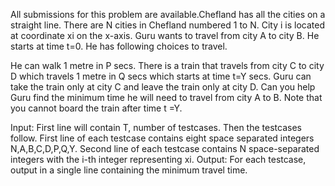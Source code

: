 All submissions for this problem are available.Chefland has all the cities on a straight line. There are N cities in Chefland numbered 1 to N. City i is located at coordinate xi on the x-axis. Guru wants to travel from city A to city B. He starts at time t=0. He has following choices to travel.

He can walk 1 metre in P secs.
There is a train that travels from city C to city D which travels 1 metre in Q secs which starts at time t=Y secs. Guru can take the train only at city C and leave the train only at city D.
Can you help Guru find the minimum time he will need to travel from city A to B. Note that you cannot board the train after time t =Y.

Input:
First line will contain T, number of testcases. Then the testcases follow.
First line of each testcase contains eight space separated integers N,A,B,C,D,P,Q,Y.
Second line of each testcase contains N space-separated integers with the i-th integer representing xi.
Output:
For each testcase, output in a single line containing the minimum travel time.